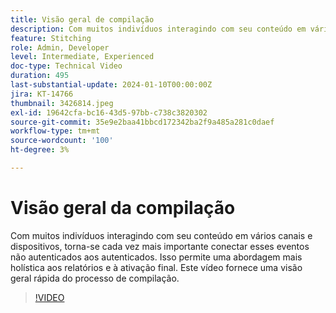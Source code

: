 ```yaml
---
title: Visão geral de compilação
description: Com muitos indivíduos interagindo com seu conteúdo em vários canais e dispositivos, torna-se cada vez mais importante conectar esses eventos não autenticados aos autenticados. Isso permite uma abordagem mais holística aos relatórios e à ativação final. Este vídeo fornece uma visão geral rápida do processo de compilação.
feature: Stitching
role: Admin, Developer
level: Intermediate, Experienced
doc-type: Technical Video
duration: 495
last-substantial-update: 2024-01-10T00:00:00Z
jira: KT-14766
thumbnail: 3426814.jpeg
exl-id: 19642cfa-bc16-43d5-97bb-c738c3820302
source-git-commit: 35e9e2baa41bbcd172342ba2f9a485a281c0daef
workflow-type: tm+mt
source-wordcount: '100'
ht-degree: 3%

---
```


# Visão geral da compilação

Com muitos indivíduos interagindo com seu conteúdo em vários canais e dispositivos, torna-se cada vez mais importante conectar esses eventos não autenticados aos autenticados. Isso permite uma abordagem mais holística aos relatórios e à ativação final. Este vídeo fornece uma visão geral rápida do processo de compilação.

>[!VIDEO](https://video.tv.adobe.com/v/3426814/?learn=on)
